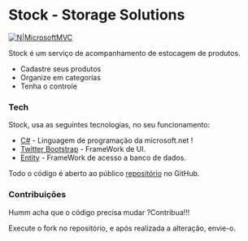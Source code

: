 # Stock - Storage Solutions 

[![N|MicrosoftMVC](http://bipdp.com/wp-content/uploads/2014/09/aspnet-icon-PNG1.png)](https://www.asp.net/mvc)

Stock é um serviço de acompanhamento de estocagem de produtos.

  - Cadastre seus produtos
  - Organize em categorias
  - Tenha o controle


### Tech

Stock, usa as seguintes tecnologias, no seu funcionamento:

* [C#] - Linguagem de programação da microsoft.net !
* [Twitter Bootstrap] - FrameWork de UI. 
* [Entity] - FrameWork de acesso a banco de dados. 

Todo o código é aberto ao público [repositório][dill]
 no GitHub.

### Contribuições 

Humm acha que o código precisa mudar ?Contribua!!!

Execute  o fork no repositório, e após realizada a alteração, envie-o.



[//]: # (These are reference links used in the body of this note and get stripped out when the markdown processor does its job. There is no need to format nicely because it shouldn't be seen. Thanks SO - http://stackoverflow.com/questions/4823468/store-comments-in-markdown-syntax)


   [dill]: <https://github.com/pedromarcello/CaelumEstoque>
   [markdown-it]: <https://github.com/markdown-it/markdown-it>
   [Twitter Bootstrap]: <http://twitter.github.com/bootstrap/>
   [C#]: <https://dotnetfoundation.org/>
   [Entity]: <https://www.asp.net/entity-framework>
   [l]: <https://www.microsoft.com/pt-br/download/details.aspx?id=53345>
